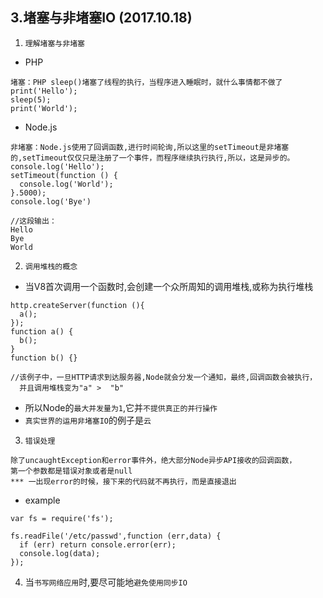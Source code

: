 ##  3.堵塞与非堵塞IO  (2017.10.18)
1. `理解堵塞与非堵塞`
* PHP
```
堵塞：PHP sleep()堵塞了线程的执行，当程序进入睡眠时，就什么事情都不做了
print('Hello');
sleep(5);
print('World');
```
* Node.js
```
非堵塞：Node.js使用了回调函数,进行时间轮询,所以这里的setTimeout是非堵塞的,setTimeout仅仅只是注册了一个事件，而程序继续执行执行,所以，这是异步的。
console.log('Hello');
setTimeout(function () {
  console.log('World');
}.5000);
console.log('Bye')

//这段输出：
Hello
Bye
World
```
2. `调用堆栈的概念`
* 当V8首次调用一个函数时,会创建一个众所周知的调用堆栈,或称为执行堆栈
```
http.createServer(function (){
  a();
});
function a() {
  b();
}
function b() {}

//该例子中，一旦HTTP请求到达服务器,Node就会分发一个通知，最终,回调函数会被执行，
  并且调用堆栈变为"a" >  "b"
```
* 所以Node的`最大并发量为1`,它并`不提供真正的并行操作`
* `真实世界的运用非堵塞IO`的例子是`云`
3. `错误处理`
```
除了uncaughtException和error事件外，绝大部分Node异步API接收的回调函数，
第一个参数都是错误对象或者是null
*** 一出现error的时候，接下来的代码就不再执行，而是直接退出
```
* example
```
var fs = require('fs');

fs.readFile('/etc/passwd',function (err,data) {
  if (err) return console.error(err);
  console.log(data);
});
```
4. 当`书写网络应用`时,要尽可能地`避免使用同步IO`